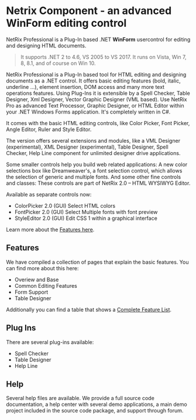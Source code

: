 # Netrix Component - an advanced WinForm editing control

NetRix Professional is a Plug-In based .NET **WinForm** usercontrol for editing and designing HTML documents. 

> It supports .NET 2 to 4.6, VS 2005 to VS 2017. It runs on Vista, Win 7, 8, 8.1, and of course on Win 10.

NetRix Professional is a Plug-In based tool for HTML editing and designing documents as a .NET control. It offers basic editing features (bold, italic, underline ...), element insertion, DOM access and many more text operations features. Using Plug-Ins it is extensible by a Spell Checker, Table Designer, Xml Designer, Vector Graphic Designer (VML based). Use NetRix Pro as advanced Text Processor, Graphic Designer, or HTML Editor within your .NET Windows Forms application. It's completely written in C#.

It comes with the basic HTML editing controls, like Color Picker, Font Picker, Angle Editor, Ruler and Style Editor.

The version offers several extensions and modules, like a VML Designer (experimental), XML Designer (experimental), Table Designer, Spell Checker, Help Line component for unlimited designer drive applications.

Some smaller controls help you build web related applications: A new color selections box like Dreamweaver's, a font selection control, which allows the selection of generic and multiple fonts. And some other fine controls and classes: These controls are part of NetRix 2.0 – HTML WYSIWYG Editor.

Available as separate controls now:

* ColorPicker 2.0 (GUI) Select HTML colors
* FontPicker 2.0 (GUI) Select Multiple fonts with font preview
* StyleEditor 2.0 (GUI) Edit CSS 1 within a graphical interface

Learn more about the [Features here](Features.md).

## Features

We have compiled a collection of pages that explain the basic features. You can find more about this here:

* Overiew and Base
* Common Editing Features
* Form Support
* Table Designer

Additionally you can find a table that shows a [Complete Feature List](Features.md).

## Plug Ins

There are several plug-ins available:

* Spell Checker
* Table Designer
* Help Line

## Help

Several help files are available. We provide a full source code documentation, a help center with several demo applications, a main demo project included in the source code package, and support through forum.
